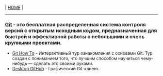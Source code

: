 | [HOME](https://github.com/vik-vavilikhin/vik-vavilikhin.github.io) |

--------------------------------------------------------------------------------
### [Git](https://git-scm.com/) - это бесплатная распределенная система контроля версий с открытым исходным кодом, предназначенная для быстрой и эффективной работы с небольшими и очень крупными проектами.
- [Git How To](https://githowto.com/ru) - Интерактивный тур ознакомления с основами Git. Тур создан с пониманием того, что лучшим способом научиться чему-нибудь — сделать это своими руками.
- [Desktop GitHub](https://desktop.github.com/) - Графический Git-клиент.